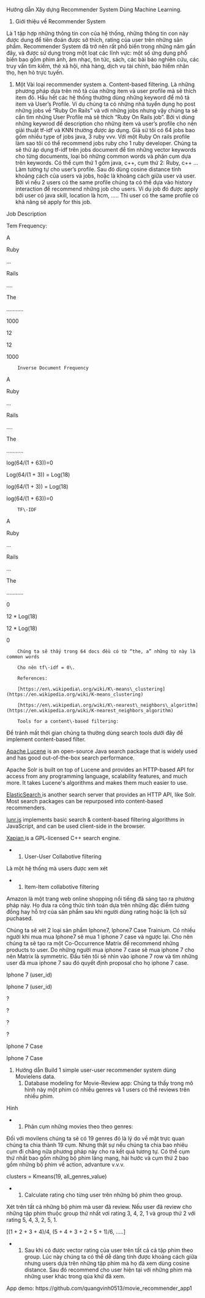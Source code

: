 Hướng dẫn Xây dựng Recommender System Dùng Machine Learning\.

1. Giới thiệu về Recommender System

Là 1 tập hợp những thông tin con của hệ thống, những thông tin con này được dung để tiên đoán được sở thích, rating của user trên những sản phẩm. Recommender System đã trở nên rất phổ biến trong những năm gần đây, và được sử dụng trong một loạt các lĩnh vực: một số ứng dụng phổ biến bao gồm phim ảnh, âm nhạc, tin tức, sách, các bài báo nghiên cứu, các truy vấn tìm kiếm, thẻ xã hội, nhà hàng, dịch vụ tài chính, bảo hiểm nhân thọ, hẹn hò trực tuyến.

1. Một Vài loại recommender system
a. Content-based filtering.
Là những phương pháp dựa trên mô tả của những item và user profile mà sẽ thích item đó. Hầu hết các hệ thống thường 	dùng những keyword để mô tả item và User’s Profile. Ví dụ chúng ta có những nhà tuyển dụng họ post những jobs về “Ruby On Rails” và với những jobs nhưng vậy chúng ta sẽ cần tìm những User Profile mà sẽ thích “Ruby On Rails job”.  Bởi vì dùng những keywrod để description cho những item và user’s profile cho nên giải thuật tf-idf và KNN thường được áp dụng. Giả sử tôi có 64 jobs bao gồm nhiều type of jobs java, 3 ruby vvv. Với một Ruby On rails profile làm sao tôi có thể recommend jobs ruby cho 1 ruby developer. Chúng ta sẽ thử áp dụng tf-idf trên jobs document để tìm những vector keywords cho từng documents, loại bỏ những common words và phân cụm dựa trên keywords. Có thể cụm thứ 1 gồm java, c++, cụm thứ 2: Ruby, c++ … Làm tương tự cho user’s profile. Sau đó dùng cosine distance tính khoảng cách của users và jobs, hoặc là khoảng cách giữa user và user. Bởi vì nếu 2 users có the same profile chúng ta có thể dựa vào history interaction để recommend những job cho users. Ví dụ job đó được apply bởi user có java skill, location là hcm, ….. Thì user có the same profile có khả năng sẽ apply for this job.

Job Description

Tem Frequency:

A

Ruby

…

Rails

…\.

The

………\.\.

1000

12

12

1000

		Inverse Document Frequency

		

A

Ruby

…

Rails

…\.

The

………\.\.

log\(64/\(1 \+ 63\)\)=0 

Log\(64/\(1 \+ 3\)\) = Log\(18\)

log\(64/\(1 \+ 3\)\) = Log\(18\)

log\(64/\(1 \+ 63\)\)=0

		

		TF\-IDF

A

Ruby

…

Rails

…

The

………\.\.

0

12 \* Log\(18\)

12 \* Log\(18\)

0

		Chúng ta sẽ thấy trong 64 docs đều có từ “the, a” những từ này là common words 

		Cho nên tf\-idf = 0\.

		References:

		[https://en\.wikipedia\.org/wiki/K\-means\_clustering](https://en.wikipedia.org/wiki/K-means_clustering)

		[https://en\.wikipedia\.org/wiki/K\-nearest\_neighbors\_algorithm](https://en.wikipedia.org/wiki/K-nearest_neighbors_algorithm)

		Tools for a content\-based filtering:

Để tránh mất thời gian chúng ta thường dùng search tools dưới đây để implement content\-based filter\.

[Apache Lucene](http://lucene.apache.org/) is an open\-source Java search package that is widely used and has good out\-of\-the\-box search performance\.

Apache Solr is built on top of Lucene and provides an HTTP\-based API for access from any programming language, scalability features, and much more\. It takes Lucene's algorithms and makes them much easier to use\.

[ElasticSearch ](https://www.elastic.co/products/elasticsearch)is another search server that provides an HTTP API, like Solr\. Most search packages can be repurposed into content\-based recommenders\.

[lunr\.js](http://lunrjs.com/) implements basic search & content\-based filtering algorithms in JavaScript, and can be used client\-side in the browser\.

[Xapian ](http://xapian.org/)is a GPL\-licensed C\+\+ search engine\.

		

- 
	1. User\-User Collabotive filtering

Là một hệ thống mà users được xem xét 

- 
	1. Item\-Item collabotive filtering

Amazon là một trang web online shopping nổi tiếng đã sáng tạo ra phương pháp này\. Họ đưa ra công thức tính toán dựa trên những đặc điểm tương đồng hay hỗ trợ của sản phẩm sau khi người dùng rating hoặc là lịch sử puchased\.

Chúng ta sẽ xét 2 loại sản phẩm Iphone7, Iphone7 Case Trainium\. Có nhiều người khi mua mua Iphone7 sẽ mua 1 iphone 7 case và ngược lại\. Cho nên chúng ta sẽ tạo ra một Co\-Occurrence Matrix để recommend những products to user\.  Do những người mua iphone 7 case sẽ mua iphone 7 cho nên Matrix là symmetric\. Đầu tiên tôi sẽ nhìn vào iphone 7 row và tìm những user đã mua iphone 7 sau đó quyết định proposal cho họ iphone 7 case\.

Iphone 7 \(user\_id\)

Iphone 7 \(user\_id\)

?

?

?

?

Iphone 7 Case

Iphone 7 Case

1. Hướng dẫn Build 1 simple user\-user recommender system dùng Movielens data\.
	1. Database modeling for Movie\-Review app: Chúng ta thấy trong mô hình này một phim có nhiều genres và 1 users có thể reviews trên nhiều phim\. 

Hinh 

- 
	1. Phân cụm những movies theo theo genres:

Đối với movilens chúng ta sẽ có 19 genres đó là lý do về mặt trực quan chúng ta chia thành 19 cụm\. Nhưng thật sự nếu chúng ta chia bao nhiêu cụm đi chăng nữa phương pháp này cho ra kết quả tương tự\. Có thể cụm thứ nhất bao gồm những bộ phim lãng mạng, hài hước và cụm thứ 2 bao gồm những bộ phim về action, advanture v\.v\.v\.  

 

clusters = Kmeans\(19, all\_genres\_value\)

- 
	1. Calculate rating cho từng user trên những bộ phim theo group\.

Xét trên tất cả những bộ phim mà user đã review\. Nếu user đã review cho những tập phim thuộc group thứ nhất vơi rating 3, 4, 2, 1 và group thứ 2 với rating 5, 4, 3,  2, 5,  1\.

\[\(1 \+ 2 \+ 3 \+ 4\)/4, \(5 \+ 4 \+ 3 \+ 2 \+ 5 \+ 1\)/6, …\.\.\]

- 
	1. Sau khi có được vector rating của user trên tất cả cả tập phim theo group\. Lúc này chúng ta có thể dễ dàng tính được khoảng cách giữa nhưng users dựa trên những tập phim mà họ đã xem dùng cosine distance\. Sau đó recommend cho user hiện tại với những phim mà những user khác trong qúa khứ đã xem\.

App demo: https://github\.com/quangvinh0513/movie\_recommender\_app1

 

 

